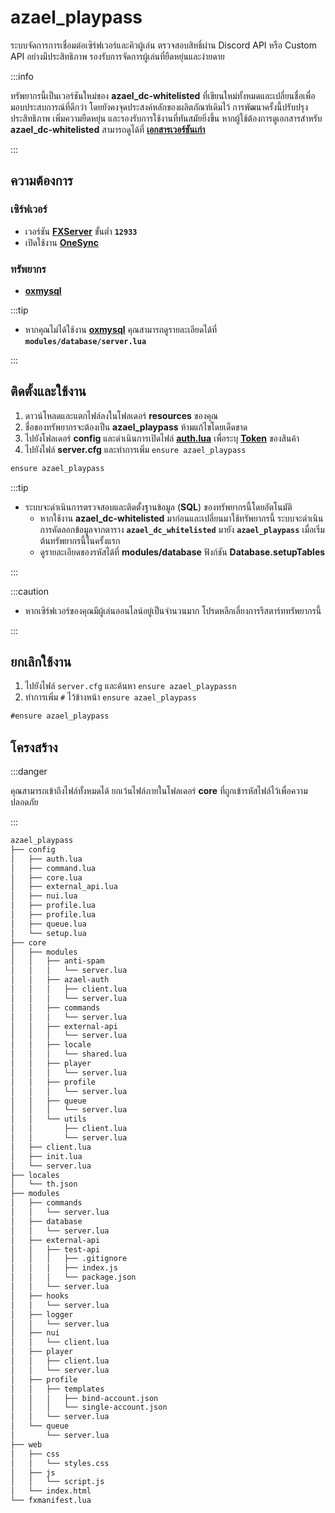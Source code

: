 # azael_playpass

ระบบจัดการการเชื่อมต่อเซิร์ฟเวอร์และคิวผู้เล่น ตรวจสอบสิทธิ์ผ่าน Discord API หรือ Custom API อย่างมีประสิทธิภาพ รองรับการจัดการผู้เล่นที่ยืดหยุ่นและง่ายดาย

:::info

ทรัพยากรนี้เป็นเวอร์ชันใหม่ของ **azael_dc-whitelisted** ที่เขียนใหม่ทั้งหมดและเปลี่ยนชื่อเพื่อมอบประสบการณ์ที่ดีกว่า โดยยังคงจุดประสงค์หลักของผลิตภัณฑ์เดิมไว้ การพัฒนาครั้งนี้ปรับปรุงประสิทธิภาพ เพิ่มความยืดหยุ่น และรองรับการใช้งานที่ทันสมัยยิ่งขึ้น หากผู้ใช้ต้องการดูเอกสารสำหรับ **azael_dc-whitelisted** สามารถดูได้ที่ [**เอกสารเวอร์ชันเก่า**](https://docs-old.azael.dev/docs/azael_dc-whitelisted)

:::

## ความต้องการ

### เซิร์ฟเวอร์

- เวอร์ชัน [**FXServer**](https://runtime.fivem.net/artifacts/fivem/build_server_windows/master) ขั้นต่ำ **`12933`**
- เปิดใช้งาน [**OneSync**](https://docs.fivem.net/docs/scripting-reference/onesync)

### ทรัพยากร

- [**oxmysql**](https://github.com/CommunityOx/oxmysql)

:::tip

- หากคุณไม่ได้ใช้งาน [**oxmysql**](https://github.com/CommunityOx/oxmysql) คุณสามารถดูรายละเอียดได้ที่ **`modules/database/server.lua`**

:::

## ติดตั้งและใช้งาน

1. ดาวน์โหลดและแตกไฟล์ลงในโฟลเดอร์ **resources** ของคุณ
2. ชื่อของทรัพยากรจะต้องเป็น **azael_playpass** ห้ามแก้ไขโดยเด็ดขาด
3. ไปยังโฟลเดอร์ **config** และดำเนินการเปิดไฟล์ [**auth.lua**](./config/auth.md) เพื่อระบุ [**Token**](./config/auth.md#product-token) ของสินค้า
4. ไปยังไฟล์ **server.cfg** และทำการเพิ่ม `ensure azael_playpass`

```diff title="server.cfg"
ensure azael_playpass
```

:::tip

- ระบบจะดำเนินการตรวจสอบและติดตั้งฐานข้อมูล (**SQL**) ของทรัพยากรนี้โดยอัตโนมัติ
    - หากใช้งาน **azael_dc-whitelisted** มาก่อนและเปลี่ยนมาใช้ทรัพยากรนี้ ระบบจะดำเนินการคัดลอกข้อมูลจากตาราง **`azael_dc_whitelisted`** มายัง **`azael_playpass`** เมื่อเริ่มต้นทรัพยากรนี้ในครั้งแรก
    - ดูรายละเอียดของรหัสได้ที่ **modules/database** ฟังก์ชัน **Database.setupTables**

:::

:::caution

- หากเซิร์ฟเวอร์ของคุณมีผู้เล่นออนไลน์อยู่เป็นจำนวนมาก โปรดหลีกเลี่ยงการรีสตาร์ททรัพยากรนี้

:::

## ยกเลิกใช้งาน

1. ไปยังไฟล์ `server.cfg` และค้นหา `ensure azael_playpassn`
2. ทำการเพิ่ม `#` ไว้ข้างหน้า `ensure azael_playpass`

```diff title="server.cfg"
#ensure azael_playpass
```

## โครงสร้าง

:::danger

คุณสามารถเข้าถึงไฟล์ทั้งหมดได้ ยกเว้นไฟล์ภายในโฟลเดอร์ **core** ที่ถูกเข้ารหัสไฟล์ไว้เพื่อความปลอดภัย

:::

```bash
azael_playpass
├── config
│   ├── auth.lua
│   ├── command.lua
│   ├── core.lua
│   ├── external_api.lua
│   ├── nui.lua
│   ├── profile.lua
│   ├── profile.lua
│   ├── queue.lua
│   └── setup.lua
├── core
│   ├── modules
│   │   ├── anti-spam
│   │   │   └── server.lua
│   │   ├── azael-auth
│   │   │   ├── client.lua
│   │   │   └── server.lua
│   │   ├── commands
│   │   │   └── server.lua
│   │   ├── external-api
│   │   │   └── server.lua
│   │   ├── locale
│   │   │   └── shared.lua
│   │   ├── player
│   │   │   └── server.lua
│   │   ├── profile
│   │   │   └── server.lua
│   │   ├── queue
│   │   │   └── server.lua
│   │   └── utils
│   │       ├── client.lua
│   │       └── server.lua
│   ├── client.lua
│   ├── init.lua
│   └── server.lua
├── locales
│   └── th.json
├── modules
│   ├── commands
│   │   └── server.lua
│   ├── database
│   │   └── server.lua
│   ├── external-api
│   │   ├── test-api
│   │   │   ├── .gitignore
│   │   │   ├── index.js
│   │   │   └── package.json
│   │   └── server.lua
│   ├── hooks
│   │   └── server.lua
│   ├── logger
│   │   └── server.lua
│   ├── nui
│   │   └── client.lua
│   ├── player
│   │   ├── client.lua
│   │   └── server.lua
│   ├── profile
│   │   ├── templates
│   │   │   ├── bind-account.json
│   │   │   └── single-account.json
│   │   └── server.lua
│   └── queue
│       └── server.lua
├── web
│   ├── css
│   │   └── styles.css
│   ├── js
│   │   └── script.js
│   └── index.html
└── fxmanifest.lua
```
